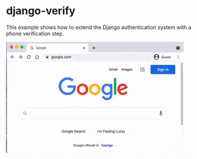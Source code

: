 # django-verify

This example shows how to extend the Django authentication system with a phone
verification step.

![django-verify demo](demo.gif)
